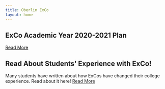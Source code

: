```yaml
---
title: Oberlin ExCo
layout: home
---
```

## ExCo Academic Year 2020-2021 Plan

<a href="/plan" class="primary-btn about-btn">Read More</a>

## Read About Students' Experience with ExCo!

Many students have written about how ExCos have changed their college experience. Read about it here!
<a href="/resources/readmore" class="primary-btn about-btn">Read More</a>
